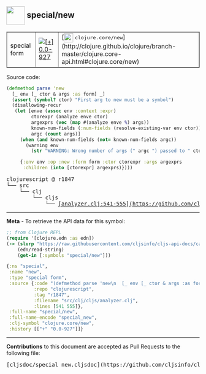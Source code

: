 ## <img width="48px" valign="middle" src="http://i.imgur.com/Hi20huC.png"> special/new

 <table border="1">
<tr>

<td>special form</td>
<td><a href="https://github.com/cljsinfo/cljs-api-docs/tree/0.0-927"><img valign="middle" alt="[+] 0.0-927" src="https://img.shields.io/badge/+-0.0--927-lightgrey.svg"></a> </td>
<td>
[<img height="24px" valign="middle" src="http://i.imgur.com/1GjPKvB.png"> <samp>clojure.core/new</samp>](http://clojure.github.io/clojure/branch-master/clojure.core-api.html#clojure.core/new)
</td>
</tr>
</table>






Source code:

```clj
(defmethod parse 'new
  [_ env [_ ctor & args :as form] _]
  (assert (symbol? ctor) "First arg to new must be a symbol")
  (disallowing-recur
   (let [enve (assoc env :context :expr)
         ctorexpr (analyze enve ctor)
         argexprs (vec (map #(analyze enve %) args))
         known-num-fields (:num-fields (resolve-existing-var env ctor))
         argc (count args)]
     (when (and known-num-fields (not= known-num-fields argc))
       (warning env
         (str "WARNING: Wrong number of args (" argc ") passed to " ctor)))

     {:env env :op :new :form form :ctor ctorexpr :args argexprs
      :children (into [ctorexpr] argexprs)})))
```

 <pre>
clojurescript @ r1847
└── src
    └── clj
        └── cljs
            └── <ins>[analyzer.clj:541-555](https://github.com/clojure/clojurescript/blob/r1847/src/clj/cljs/analyzer.clj#L541-L555)</ins>
</pre>


---

__Meta__ - To retrieve the API data for this symbol:

```clj
;; from Clojure REPL
(require '[clojure.edn :as edn])
(-> (slurp "https://raw.githubusercontent.com/cljsinfo/cljs-api-docs/catalog/cljs-api.edn")
    (edn/read-string)
    (get-in [:symbols "special/new"]))
```

```clj
{:ns "special",
 :name "new",
 :type "special form",
 :source {:code "(defmethod parse 'new\n  [_ env [_ ctor & args :as form] _]\n  (assert (symbol? ctor) \"First arg to new must be a symbol\")\n  (disallowing-recur\n   (let [enve (assoc env :context :expr)\n         ctorexpr (analyze enve ctor)\n         argexprs (vec (map #(analyze enve %) args))\n         known-num-fields (:num-fields (resolve-existing-var env ctor))\n         argc (count args)]\n     (when (and known-num-fields (not= known-num-fields argc))\n       (warning env\n         (str \"WARNING: Wrong number of args (\" argc \") passed to \" ctor)))\n\n     {:env env :op :new :form form :ctor ctorexpr :args argexprs\n      :children (into [ctorexpr] argexprs)})))",
          :repo "clojurescript",
          :tag "r1847",
          :filename "src/clj/cljs/analyzer.clj",
          :lines [541 555]},
 :full-name "special/new",
 :full-name-encode "special_new",
 :clj-symbol "clojure.core/new",
 :history [["+" "0.0-927"]]}

```

---

__Contributions__ to this document are accepted as Pull Requests to the following file:

 <pre>
[cljsdoc/special_new.cljsdoc](https://github.com/cljsinfo/cljs-api-docs/blob/master/cljsdoc/special_new.cljsdoc)
</pre>

